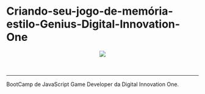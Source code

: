 # Criando-seu-jogo-de-memória-estilo-Genius-Digital-Innovation-One

<div align="center">
  <img  src="https://user-images.githubusercontent.com/79542325/156683659-f2c46e40-dc04-4540-b289-7e8024c62a72.PNG" >
</div>
<br>
<br>

<hr>
  
BootCamp de JavaScript Game Developer da Digital Innovation One.

